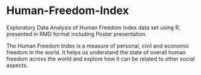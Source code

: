 # Human-Freedom-Index
Exploratory Data Analysis of Human Freedom Index data set using R, presented in RMD format including Poster presentation.

The Human Freedom Index is a measure of personal, civil and economic freedom in the world. It helps us understand the state of overall human freedom across the world and explore how it can be related to other social aspects.
